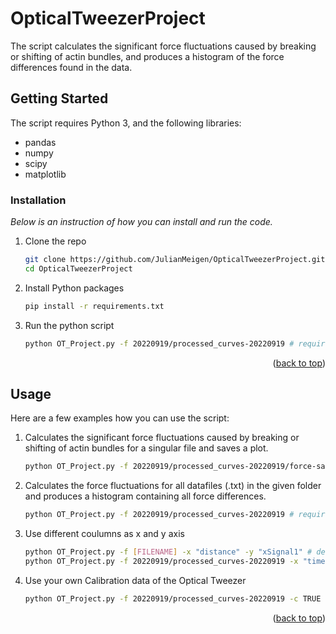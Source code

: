 # OpticalTweezerProject

The script calculates the significant force fluctuations caused by breaking or shifting of actin bundles, and produces a histogram of the force differences found in the data. 

<!-- GETTING STARTED -->
## Getting Started

The script requires Python 3, and the following libraries:

- pandas
- numpy
- scipy
- matplotlib

### Installation

_Below is an instruction of how you can install and run the code._

1. Clone the repo
   ```sh
   git clone https://github.com/JulianMeigen/OpticalTweezerProject.git
   cd OpticalTweezerProject
   ```
2. Install Python packages
   ```sh
   pip install -r requirements.txt
   ```
3. Run the python script
   ```sh
   python OT_Project.py -f 20220919/processed_curves-20220919 # requires the path for your data
   ```
<p align="right">(<a href="#readme-top">back to top</a>)</p>


<!-- USAGE EXAMPLES -->
## Usage
Here are a few examples how you can use the script:
1. Calculates the significant force fluctuations caused by breaking or shifting of actin bundles for a singular file and saves a plot.
   ```sh
   python OT_Project.py -f 20220919/processed_curves-20220919/force-save-2022.09.19-14.09.55.589.txt # requires the path for your datafile
   ```
2. Calculates the force fluctuations for all datafiles (.txt) in the given folder and produces a histogram containing all force differences.
   ```sh
   python OT_Project.py -f 20220919/processed_curves-20220919 # requires the path for your data
   ```
3. Use different coulumns as x and y axis
   ```sh
   python OT_Project.py -f [FILENAME] -x "distance" -y "xSignal1" # default paramaters
   python OT_Project.py -f 20220919/processed_curves-20220919 -x "time" -y "xSignal2"
   ```
4. Use your own Calibration data of the Optical Tweezer
   ```sh
   python OT_Project.py -f 20220919/processed_curves-20220919 -c TRUE
   ```
   
<p align="right">(<a href="#readme-top">back to top</a>)</p>

